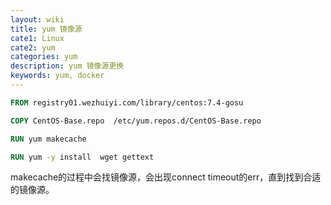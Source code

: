 ```yaml
---
layout: wiki
title: yum 镜像源
cate1: Linux
cate2: yum
categories: yum
description: yum 镜像源更换
keywords: yum, docker
---
```


```Dockerfile
FROM registry01.wezhuiyi.com/library/centos:7.4-gosu

COPY CentOS-Base.repo  /etc/yum.repos.d/CentOS-Base.repo

RUN yum makecache

RUN yum -y install  wget gettext
```

makecache的过程中会找镜像源，会出现connect timeout的err，直到找到合适的镜像源。